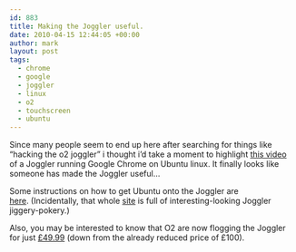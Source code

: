 ```yaml
---
id: 883
title: Making the Joggler useful.
date: 2010-04-15 12:44:05 +00:00
author: mark
layout: post
tags:
  - chrome
  - google
  - joggler
  - linux
  - o2
  - touchscreen
  - ubuntu
---
```

Since many people seem to end up here after searching for things like &#8220;hacking the o2 joggler&#8221; i thought i&#8217;d take a moment to highlight [this video](http://www.youtube.com/watch?v=Yn-teXLhRQQ) of a Joggler running Google Chrome on Ubuntu linux. It finally looks like someone has made the Joggler useful&#8230;

<span class="embed-youtube" style="text-align:center; display: block;"></span>

Some instructions on how to get Ubuntu onto the Joggler are [here](http://magician.gforums.de/wiki/index.php5?title=UNE_Installation). (Incidentally, that whole [site](http://magician.gforums.de/) is full of interesting-looking Joggler jiggery-pokery.)

Also, you may be interested to know that O2 are now flogging the Joggler for just [£49.99](http://shop.o2.co.uk/joggler) (down from the already reduced price of £100).